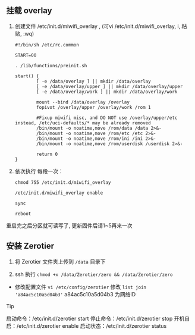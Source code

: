 ## 挂载 overlay

1. 创建文件 /etc/init.d/miwifi_overlay , (可vi /etc/init.d/miwifi_overlay, i, 粘贴, :wq)

    ````
    #!/bin/sh /etc/rc.common

    START=00

    . /lib/functions/preinit.sh

    start() {
            [ -e /data/overlay ] || mkdir /data/overlay
            [ -e /data/overlay/upper ] || mkdir /data/overlay/upper
            [ -e /data/overlay/work ] || mkdir /data/overlay/work

            mount --bind /data/overlay /overlay
            fopivot /overlay/upper /overlay/work /rom 1

            #Fixup miwifi misc, and DO NOT use /overlay/upper/etc instead, /etc/uci-defaults/* may be already removed
            /bin/mount -o noatime,move /rom/data /data 2>&-
            /bin/mount -o noatime,move /rom/etc /etc 2>&-
            /bin/mount -o noatime,move /rom/ini /ini 2>&-
            /bin/mount -o noatime,move /rom/userdisk /userdisk 2>&-

            return 0
    }

    ````

2. 依次执行 每段一次：

    ````
    chmod 755 /etc/init.d/miwifi_overlay

    /etc/init.d/miwifi_overlay enable

    sync

    reboot

    ````
重启完之后分区就可读写了, 更新固件后请1~5再来一次





## 安装 Zerotier

1. 将 Zerotier 文件夹上传到 `/data` 目录下

2. ssh 执行 `chmod +x /data/Zerotier/zero && /data/Zerotier/zero`



- 修改配置文件 `vi /etc/config/zerotier` 修改 `list join 'a84ac5c10a5d04b3'`  a84ac5c10a5d04b3 为网络ID
> [!TIP]
> 启动命令：/etc/init.d/zerotier start
> 停止命令：/etc/init.d/zerotier stop
> 开机自启：/etc/init.d/zerotier enable
> 启动状态：/etc/init.d/zerotier status
